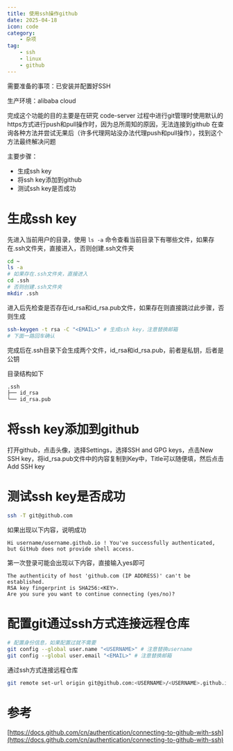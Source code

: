 ```yaml
---
title: 使用ssh操作github
date: 2025-04-18
icon: code
category:
    - 杂项
tag:
    - ssh
    - linux
    - github
---
```


需要准备的事项：已安装并配置好SSH

生产环境：alibaba cloud

完成这个功能的目的主要是在研究 code-server 过程中进行git管理时使用默认的https方式进行push和pull操作时，因为总所周知的原因，无法连接到github
在查询各种方法并尝试无果后（许多代理网站没办法代理push和pull操作），找到这个方法最终解决问题

主要步骤：
- 生成ssh key
- 将ssh key添加到github
- 测试ssh key是否成功

# 生成ssh key

先进入当前用户的目录，使用 `ls -a` 命令查看当前目录下有哪些文件，如果存在.ssh文件夹，直接进入，否则创建.ssh文件夹

```bash
cd ~
ls -a
# 如果存在.ssh文件夹，直接进入
cd .ssh
# 否则创建.ssh文件夹
mkdir .ssh
```
进入后先检查是否存在id_rsa和id_rsa.pub文件，如果存在则直接跳过此步骤，否则生成

```bash
ssh-keygen -t rsa -C "<EMAIL>" # 生成ssh key，注意替换邮箱
# 下面一路回车确认
```

完成后在.ssh目录下会生成两个文件，id_rsa和id_rsa.pub，前者是私钥，后者是公钥

目录结构如下
```txt title="~/.ssh"
.ssh
├── id_rsa
└── id_rsa.pub
```

# 将ssh key添加到github

打开github，点击头像，选择Settings，选择SSH and GPG keys，点击New SSH key，将id_rsa.pub文件中的内容复制到Key中，Title可以随便填，然后点击Add SSH key

# 测试ssh key是否成功

```bash
ssh -T git@github.com
```

如果出现以下内容，说明成功
```
Hi username/username.github.io ! You've successfully authenticated, but GitHub does not provide shell access.
```

第一次登录可能会出现以下内容，直接输入yes即可
```
The authenticity of host 'github.com (IP ADDRESS)' can't be established.
RSA key fingerprint is SHA256:<KEY>.
Are you sure you want to continue connecting (yes/no)?
```

# 配置git通过ssh方式连接远程仓库

```bash
# 配置身份信息，如果配置过就不需要
git config --global user.name "<USERNAME>" # 注意替换username
git config --global user.email "<EMAIL>" # 注意替换邮箱
```

通过ssh方式连接远程仓库
```bash
git remote set-url origin git@github.com:<USERNAME>/<USERNAME>.github.io.git
```

# 参考

[https://docs.github.com/cn/authentication/connecting-to-github-with-ssh](https://docs.github.com/cn/authentication/connecting-to-github-with-ssh)